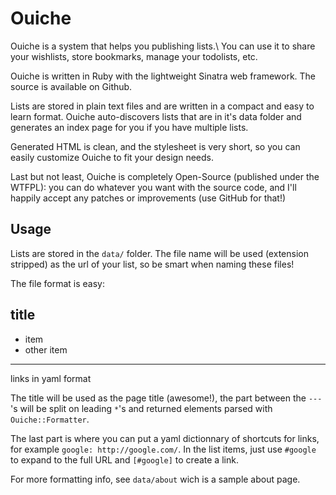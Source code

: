Ouiche
======

Ouiche is a system that helps you publishing lists.\\
You can use it to share your wishlists, store bookmarks, manage your todolists,
etc.

Ouiche is written in Ruby with the lightweight Sinatra web framework. The
source is available on Github.

Lists are stored in plain text files and are written in a compact and easy to
learn format. Ouiche auto-discovers lists that are in it's data folder and
generates an index page for you if you have multiple lists.

Generated HTML is clean, and the stylesheet is very short, so you can easily
customize Ouiche to fit your design needs.

Last but not least, Ouiche is completely Open-Source (published under the
WTFPL): you can do whatever you want with the source code, and I'll happily
accept any patches or improvements (use GitHub for that!)

## Usage #######################################################################

Lists are stored in the `data/` folder. The file name will be used (extension
stripped) as the url of your list, so be smart when naming these files!

The file format is easy:

  title
  ---
  * item
  * other item
  ---
  links in yaml format

The title will be used as the page title (awesome!), the part between the `---`'s
will be split on leading `*`'s and returned elements parsed with
`Ouiche::Formatter`.

The last part is where you can put a yaml dictionnary of shortcuts for links,
for example `google: http://google.com/`. In the list items, just use `#google`
to expand to the full URL and `[#google]` to create a link.


For more formatting info, see `data/about` wich is a sample about page.


